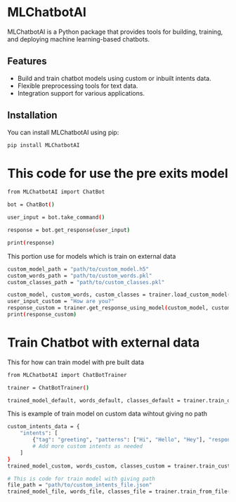 # MLChatbotAI

MLChatbotAI is a Python package that provides tools for building, training, and deploying machine learning-based chatbots.

## Features

- Build and train chatbot models using custom or inbuilt intents data.
- Flexible preprocessing tools for text data.
- Integration support for various applications.

## Installation

You can install MLChatbotAI using pip:

```bash
pip install MLChatbotAI
```
# This code for use the pre exits model 
```bash
from MLChatbotAI import ChatBot

bot = ChatBot()

user_input = bot.take_command()

response = bot.get_response(user_input)

print(response)
```

This portion use for models which is train on external data
```bash
custom_model_path = "path/to/custom_model.h5"
custom_words_path = "path/to/custom_words.pkl"
custom_classes_path = "path/to/custom_classes.pkl"

custom_model, custom_words, custom_classes = trainer.load_custom_model(custom_model_path, custom_words_path, custom_classes_path)
user_input_custom = "How are you?"
response_custom = trainer.get_response_using_model(custom_model, custom_words, custom_classes, user_input_custom)
print(response_custom)
```
# Train Chatbot with external data

This for how can train model with pre built data
```bash
from MLChatbotAI import ChatBotTrainer

trainer = ChatBotTrainer()

trained_model_default, words_default, classes_default = trainer.train_default()
```
This is example of train model on custom data wihtout giving no path
```bash
custom_intents_data = {
    "intents": [
        {"tag": "greeting", "patterns": ["Hi", "Hello", "Hey"], "responses": ["Hello! How can I help you?"]},
        # Add more custom intents as needed
    ]
}
trained_model_custom, words_custom, classes_custom = trainer.train_custom(custom_intents_data)

# This is code for train model with giving path
file_path = "path/to/custom_intents_file.json"
trained_model_file, words_file, classes_file = trainer.train_from_file(file_path)
```
